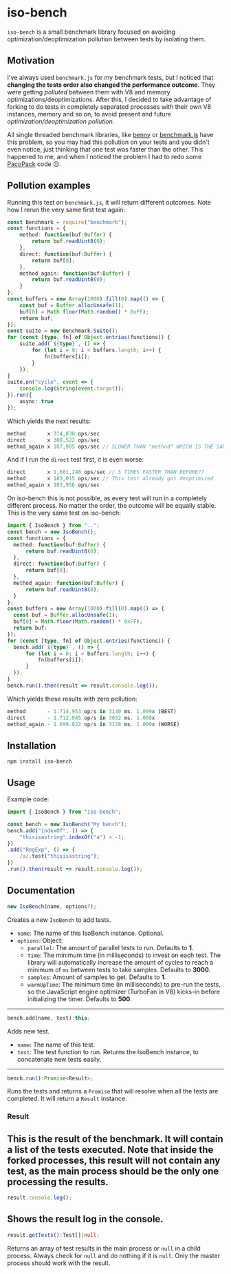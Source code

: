 # iso-bench
`iso-bench` is a small benchmark library focused on avoiding optimization/deoptimization pollution between tests by isolating them.
## Motivation
I've always used `benchmark.js` for my benchmark tests, but I noticed that **changing the tests order also changed the performance outcome**. They were getting _polluted_ between them with V8 and memory optimizations/deoptimizations. After this, I decided to take advantage of forking to do tests in completely separated processes with their own V8 instances, memory and so on, to avoid present and future _optimization/deoptimization pollution_.

All single threaded benchmark libraries, like [benny](https://github.com/caderek/benny) or [benchmark.js](https://github.com/bestiejs/benchmark.js) have this problem, so you may had this pollution on your tests and you didn't even notice, just thinking that one test was faster than the other. This happened to me, and when I noticed the problem I had to redo some [PacoPack](https://github.com/Llorx/pacopack) code ☹️.
## Pollution examples
Running this test on `benchmark.js`, it will return different outcomes. Note how I rerun the very same first test again:
```typescript
const Benchmark = require("benchmark");
const functions = {
    method: function(buf:Buffer) {
        return buf.readUint8(0);
    },
    direct: function(buf:Buffer) {
        return buf[0];
    },
    method_again: function(buf:Buffer) {
        return buf.readUint8(0);
    }
};
const buffers = new Array(1000).fill(0).map(() => {
    const buf = Buffer.allocUnsafe(1);
    buf[0] = Math.floor(Math.random() * 0xFF);
    return buf;
});
const suite = new Benchmark.Suite();
for (const [type, fn] of Object.entries(functions)) {
    suite.add(`${type}`, () => {
        for (let i = 0; i < buffers.length; i++) {
            fn(buffers[i]);
        }
    });
}
suite.on("cycle", event => {
    console.log(String(event.target));
}).run({
    async: true
});
```
Which yields the next results:
```typescript
method       x 314,830 ops/sec
direct       x 300,522 ops/sec
method_again x 187,985 ops/sec // SLOWER THAN "method" WHICH IS THE SAME ONE??
```
And if I run the `direct` test first, it is even worse:
```typescript
direct       x 1,601,246 ops/sec // 5 TIMES FASTER THAN BEFORE??
method       x 183,015 ops/sec // This test already got deoptimized
method_again x 183,956 ops/sec
```
On iso-bench this is not possible, as every test will run in a completely different process. No matter the order, the outcome will be equally stable. This is the very same test on iso-bench:
```typescript
import { IsoBench } from "..";
const bench = new IsoBench();
const functions = {
  method: function(buf:Buffer) {
      return buf.readUint8(0);
  },
  direct: function(buf:Buffer) {
      return buf[0];
  },
  method_again: function(buf:Buffer) {
      return buf.readUint8(0);
  }
};
const buffers = new Array(1000).fill(0).map(() => {
  const buf = Buffer.allocUnsafe(1);
  buf[0] = Math.floor(Math.random() * 0xFF);
  return buf;
});
for (const [type, fn] of Object.entries(functions)) {
  bench.add(`${type}`, () => {
      for (let i = 0; i < buffers.length; i++) {
          fn(buffers[i]);
      }
  });
}
bench.run().then(result => result.console.log());
```
Which yields these results with zero pollution:
```typescript
method       - 1.714.953 op/s in 3140 ms. 1.009x (BEST)
direct       - 1.712.045 op/s in 3032 ms. 1.008x
method_again - 1.699.022 op/s in 3128 ms. 1.000x (WORSE)
```
## Installation
```
npm install iso-bench
```
## Usage
Example code:
```typescript
import { IsoBench } from "iso-bench";

const bench = new IsoBench("My bench");
bench.add("indexOf", () => {
    "thisisastring".indexOf("a") > -1;
})
.add("RegExp", () => {
    /a/.test("thisisastring");
})
.run().then(result => result.console.log());
```

## Documentation
```typescript
new IsoBench(name, options?);
```
Creates a new `IsoBench` to add tests.
- `name`: The name of this IsoBench instance. Optional.
- `options`: Object:
    - `parallel`: The amount of parallel tests to run. Defaults to **1**.
    - `time`: The minimum time (in milliseconds) to invest on each test. The library will automatically increase the amount of cycles to reach a minimum of `ms` between tests to take samples. Defaults to **3000**.
    - `samples`: Amount of samples to get. Defaults to **1**.
    - `warmUpTime`: The minimum time (in milliseconds) to pre-run the tests, so the JavaScript engine optimizer (TurboFan in V8) kicks-in before initializing the timer. Defaults to **500**.
---
```typescript
bench.add(name, test):this;
```
Adds new test.
- `name`: The name of this test.
- `test`: The test function to run.
Returns the IsoBench instance, to concatenate new tests easily.
---
```typescript
bench.run():Promise<Result>;
```
Runs the tests and returns a `Promise` that will resolve when all the tests are completed. It will return a `Result` instance.
### Result
This is the result of the benchmark. It will contain a list of the tests executed. Note that inside the forked processes, this result will not contain any test, as the main process should be the only one processing the results.
---
```typescript
result.console.log();
```
Shows the result log in the console.
---
```typescript
result.getTests():Test[]|null;
```
Returns an array of test results in the main process or `null` in a child process. Always check for `null` and do nothing if it is `null`. Only the master process should work with the result.